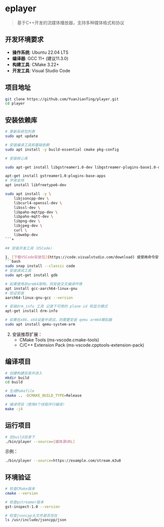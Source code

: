 # eplayer

> 基于C++开发的流媒体播放器，支持多种媒体格式和协议

## 开发环境要求

- **操作系统**: Ubuntu 22.04 LTS
- **编译器**: GCC 11+ (建议11.3.0)
- **构建工具**: CMake 3.22+
- **开发工具**: Visual Studio Code

## 项目地址

```bash
git clone https://github.com/YuanJianTing/player.git
cd player
```

## 安装依赖库

```bash
# 更新系统包列表
sudo apt update

# 安装编译工具和基础依赖
sudo apt install -y build-essential cmake pkg-config

# 安装核心库

sudo apt-get install libgstreamer1.0-dev libgstreamer-plugins-base1.0-dev libgstreamer-plugins-bad1.0-dev gstreamer1.0-plugins-base gstreamer1.0-plugins-good gstreamer1.0-plugins-bad gstreamer1.0-plugins-ugly gstreamer1.0-libav gstreamer1.0-tools gstreamer1.0-x gstreamer1.0-alsa gstreamer1.0-gl gstreamer1.0-gtk3 gstreamer1.0-qt5 gstreamer1.0-pulseaudio

apt-get install gstreamer1.0-plugins-base-apps
# 字体支持
apt install libfreetype6-dev

sudo apt install -y \
    libjsoncpp-dev \
    libcurl4-openssl-dev \
    libssl-dev \
    libpaho-mqttpp-dev \
    libpaho-mqtt-dev \
    libpng-dev \
    libjpeg-dev \
    curl \
    libwebp-dev
```+

## 安装开发工具（VSCode）

1. [下载VSCode安装包](https://code.visualstudio.com/download) 或使用命令安装：
```bash
sudo snap install --classic code
# 安装调试工具
sudo apt-get install gdb

# 如果使用非arm64架构，则安装交叉编译环境
apt install gcc-aarch64-linux-gnu
# 验证安装
aarch64-linux-gnu-gcc --version

# 安装drm_info 工具 记录下可用的 plane-id 和显示模式
apt-get install drm-info

# 如果在x86、x64设备中调试，则需要安装 qemu arm64模拟器
sudo apt install qemu-system-arm

```

2. 安装推荐扩展：
   - CMake Tools (ms-vscode.cmake-tools)
   - C/C++ Extension Pack (ms-vscode.cpptools-extension-pack)

## 编译项目

```bash
# 创建构建目录并进入
mkdir build
cd build

# 生成Makefile
cmake .. -DCMAKE_BUILD_TYPE=Release

# 编译项目（使用4个线程并行编译）
make -j4
```

## 运行项目

```bash
# 在build目录下
./bin/player --source=[媒体源URL]
```

示例：
```bash
./bin/player --source=https://example.com/stream.m3u8
```

## 环境验证

```bash
# 检查CMake版本
cmake --version

# 检查gstreamer版本
gst-inspect-1.0 --version

# 检查jsoncpp头文件是否存在
ls /usr/include/jsoncpp/json
```